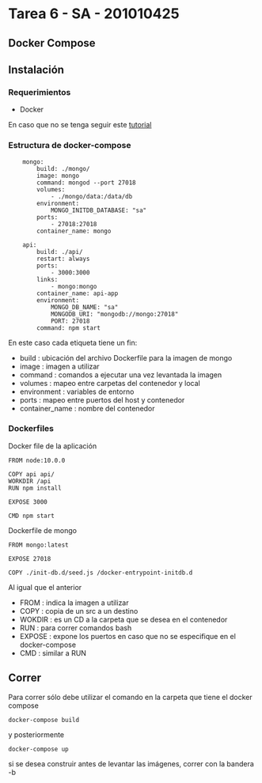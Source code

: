 # Tarea 6 - SA - 201010425

## Docker Compose

## Instalación

### Requerimientos

- Docker

En caso que no se tenga seguir este [tutorial](https://www.digitalocean.com/community/tutorials/como-instalar-y-usar-docker-en-ubuntu-18-04-1-es)

### Estructura de docker-compose

```ssh
    mongo:
        build: ./mongo/
        image: mongo
        command: mongod --port 27018
        volumes:
            - ./mongo/data:/data/db
        environment:
            MONGO_INITDB_DATABASE: "sa"
        ports:
            - 27018:27018
        container_name: mongo
```


```
    api:
        build: ./api/
        restart: always
        ports:
            - 3000:3000
        links:
            - mongo:mongo
        container_name: api-app
        environment:
            MONGO_DB_NAME: "sa"
            MONGODB_URI: "mongodb://mongo:27018"
            PORT: 27018
        command: npm start
```

En este caso cada etiqueta tiene un fin:

- build : ubicación del archivo Dockerfile para la imagen de mongo
- image : imagen a utilizar
- command : comandos a ejecutar una vez levantada la imagen
- volumes : mapeo entre carpetas del contenedor y local
- environment : variables de entorno
- ports : mapeo entre puertos del host y contenedor
- container_name : nombre del contenedor

### Dockerfiles

Docker file de la aplicación

```
FROM node:10.0.0

COPY api api/
WORKDIR /api
RUN npm install

EXPOSE 3000

CMD npm start
```

Dockerfile de mongo 

```
FROM mongo:latest

EXPOSE 27018

COPY ./init-db.d/seed.js /docker-entrypoint-initdb.d
```

Al igual que el anterior

- FROM : indica la imagen a utilizar
- COPY : copia de un src a un destino
- WOKDIR : es un CD a la carpeta que se desea en el contenedor
- RUN : para correr comandos bash
- EXPOSE : expone los puertos en caso que no se especifique en el docker-compose
- CMD : similar a RUN

## Correr

Para correr sólo debe utilizar el comando en la carpeta que tiene el docker compose

``` docker-compose build ```

y posteriormente

``` docker-compose up ```

si se desea construir antes de levantar las imágenes, correr con la bandera -b
